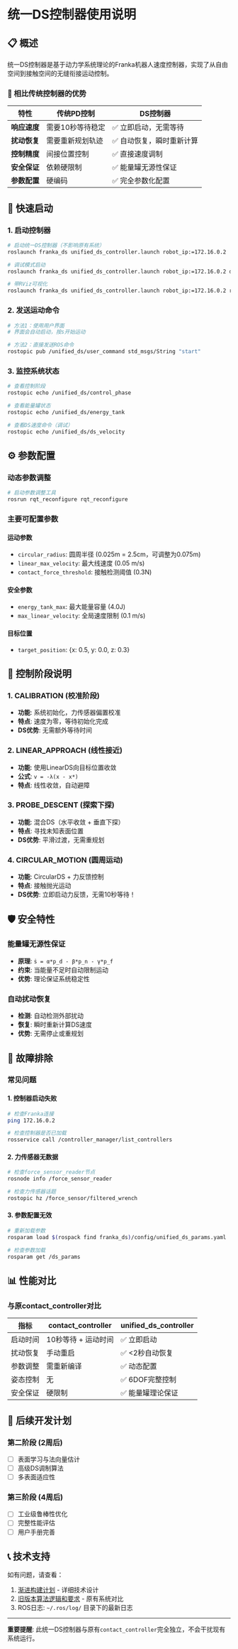 # 统一DS控制器使用说明

## 📋 概述

统一DS控制器是基于动力学系统理论的Franka机器人速度控制器，实现了从自由空间到接触空间的无缝衔接运动控制。

### 🚀 相比传统控制器的优势

| 特性 | 传统PD控制 | DS控制器 |
|------|------------|----------|
| **响应速度** | 需要10秒等待稳定 | ✅ 立即启动，无需等待 |
| **扰动恢复** | 需要重新规划轨迹 | ✅ 自动恢复，瞬时重新计算 |
| **控制精度** | 间接位置控制 | ✅ 直接速度调制 |
| **安全保证** | 依赖硬限制 | ✅ 能量罐无源性保证 |
| **参数配置** | 硬编码 | ✅ 完全参数化配置 |

## 🎯 快速启动

### 1. 启动控制器
```bash
# 启动统一DS控制器（不影响原有系统）
roslaunch franka_ds unified_ds_controller.launch robot_ip:=172.16.0.2

# 调试模式启动
roslaunch franka_ds unified_ds_controller.launch robot_ip:=172.16.0.2 debug:=true

# 带RViz可视化
roslaunch franka_ds unified_ds_controller.launch robot_ip:=172.16.0.2 rviz:=true
```

### 2. 发送运动命令
```bash
# 方法1：使用用户界面
# 界面会自动启动，按s开始运动

# 方法2：直接发送ROS命令
rostopic pub /unified_ds/user_command std_msgs/String "start"
```

### 3. 监控系统状态
```bash
# 查看控制阶段
rostopic echo /unified_ds/control_phase

# 查看能量罐状态
rostopic echo /unified_ds/energy_tank

# 查看DS速度命令（调试）
rostopic echo /unified_ds/ds_velocity
```

## ⚙️ 参数配置

### 动态参数调整
```bash
# 启动参数调整工具
rosrun rqt_reconfigure rqt_reconfigure
```

### 主要可配置参数

#### 运动参数
- `circular_radius`: 圆周半径 (0.025m = 2.5cm，可调整为0.075m)
- `linear_max_velocity`: 最大线速度 (0.05 m/s)
- `contact_force_threshold`: 接触检测阈值 (0.3N)

#### 安全参数
- `energy_tank_max`: 最大能量容量 (4.0J)
- `max_linear_velocity`: 全局速度限制 (0.1 m/s)

#### 目标位置
- `target_position`: {x: 0.5, y: 0.0, z: 0.3}

## 🔄 控制阶段说明

### 1. CALIBRATION (校准阶段)
- **功能**: 系统初始化，力传感器偏置校准
- **特点**: 速度为零，等待初始化完成
- **DS优势**: 无需额外等待时间

### 2. LINEAR_APPROACH (线性接近)
- **功能**: 使用LinearDS向目标位置收敛
- **公式**: `v = -λ(x - x*)`
- **特点**: 线性收敛，自动避障

### 3. PROBE_DESCENT (探索下探)
- **功能**: 混合DS（水平收敛 + 垂直下探）
- **特点**: 寻找未知表面位置
- **DS优势**: 平滑过渡，无需重规划

### 4. CIRCULAR_MOTION (圆周运动)
- **功能**: CircularDS + 力反馈控制
- **特点**: 接触抛光运动
- **DS优势**: 立即启动力反馈，无需10秒等待！

## 🛡️ 安全特性

### 能量罐无源性保证
- **原理**: `ṡ = α*p_d - β*p_n - γ*p_f`
- **约束**: 当能量不足时自动限制运动
- **优势**: 理论保证系统稳定性

### 自动扰动恢复
- **检测**: 自动检测外部扰动
- **恢复**: 瞬时重新计算DS速度
- **优势**: 无需停止或重规划

## 🔧 故障排除

### 常见问题

#### 1. 控制器启动失败
```bash
# 检查Franka连接
ping 172.16.0.2

# 检查控制器是否已加载
rosservice call /controller_manager/list_controllers
```

#### 2. 力传感器无数据
```bash
# 检查force_sensor_reader节点
rosnode info /force_sensor_reader

# 检查力传感器话题
rostopic hz /force_sensor/filtered_wrench
```

#### 3. 参数配置无效
```bash
# 重新加载参数
rosparam load $(rospack find franka_ds)/config/unified_ds_params.yaml

# 检查参数加载
rosparam get /ds_params
```

## 📊 性能对比

### 与原contact_controller对比

| 指标 | contact_controller | unified_ds_controller |
|------|-------------------|----------------------|
| 启动时间 | 10秒等待 + 运动时间 | ✅ 立即启动 |
| 扰动恢复 | 手动重启 | ✅ <2秒自动恢复 |
| 参数调整 | 需重新编译 | ✅ 动态配置 |
| 姿态控制 | 无 | ✅ 6DOF完整控制 |
| 安全保证 | 硬限制 | ✅ 能量罐理论保证 |

## 🚀 后续开发计划

### 第二阶段 (2周后)
- [ ] 表面学习与法向量估计
- [ ] 高级DS调制算法
- [ ] 多表面适应性

### 第三阶段 (4周后)  
- [ ] 工业级鲁棒性优化
- [ ] 完整性能评估
- [ ] 用户手册完善

## 📞 技术支持

如有问题，请查看：
1. [渐进构建计划](./渐进构建计划.md) - 详细技术设计
2. [旧版本算法逻辑和要求](./旧版本算法逻辑和要求.md) - 原有系统对比
3. ROS日志: `~/.ros/log/` 目录下的最新日志

---

**重要提醒**: 此统一DS控制器与原有`contact_controller`完全独立，不会干扰现有系统运行。 